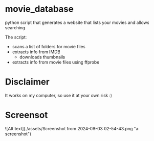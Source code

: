 # movie_database

python script that generates a website that lists your movies and allows searching

The script:
- scans a list of folders for movie files
- extracts info from IMDB
  - downloads thumbnails 
- extracts info from movie files using ffprobe

# Disclaimer
It works on my computer, so use it at your own risk :)
  
# Screensot 
![Alt text](./assets/Screenshot from 2024-08-03 02-54-43.png "a screenshot")
